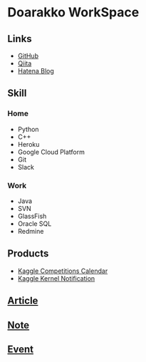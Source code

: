 # Doarakko WorkSpace
## Links
- [GitHub](https://github.com/Doarakko)
- [Qiita](https://qiita.com/Doarakko)
- [Hatena Blog](https://doarakko.hatenablog.com)

## Skill
### Home
- Python
- C++
- Heroku
- Google Cloud Platform
- Git
- Slack
### Work
- Java
- SVN
- GlassFish
- Oracle SQL
- Redmine

## Products
- [Kaggle Competitions Calendar](products/kaggle-competitions-calendar.html)
- [Kaggle Kernel Notification](https://github.com/Doarakko/kaggle-kernel-notification)

## [Article](/article/index.md)

## [Note](/note/index.md)

## [Event](/event/index.md)